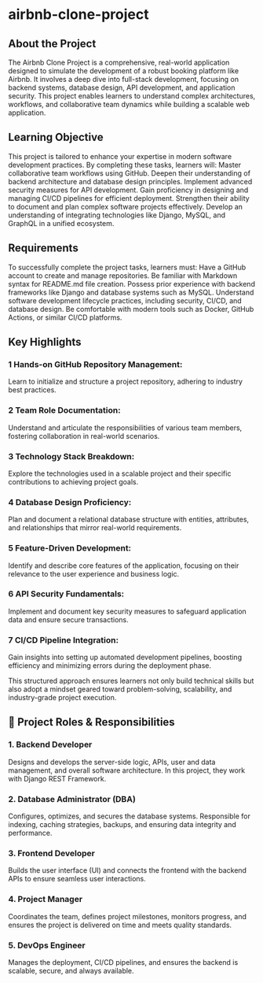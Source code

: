 # airbnb-clone-project
## About the Project

The Airbnb Clone Project is a comprehensive, real-world application designed to simulate the development of a robust booking platform like Airbnb. It involves a deep dive into full-stack development, focusing on backend systems, database design, API development, and application security. This project enables learners to understand complex architectures, workflows, and collaborative team dynamics while building a scalable web application.

## Learning Objective

This project is tailored to enhance your expertise in modern software development practices. By completing these tasks, learners will:
Master collaborative team workflows using GitHub.
Deepen their understanding of backend architecture and database design principles.
Implement advanced security measures for API development.
Gain proficiency in designing and managing CI/CD pipelines for efficient deployment.
Strengthen their ability to document and plan complex software projects effectively.
Develop an understanding of integrating technologies like Django, MySQL, and GraphQL in a unified ecosystem.

## Requirements
To successfully complete the project tasks, learners must:
Have a GitHub account to create and manage repositories.
Be familiar with Markdown syntax for README.md file creation.
Possess prior experience with backend frameworks like Django and database systems such as MySQL.
Understand software development lifecycle practices, including security, CI/CD, and database design.
Be comfortable with modern tools such as Docker, GitHub Actions, or similar CI/CD platforms.

## Key Highlights
### 1 Hands-on GitHub Repository Management:
Learn to initialize and structure a project repository, adhering to industry best practices.

### 2 Team Role Documentation:
Understand and articulate the responsibilities of various team members, fostering collaboration in real-world scenarios.

### 3 Technology Stack Breakdown:
Explore the technologies used in a scalable project and their specific contributions to achieving project goals.

### 4 Database Design Proficiency:
Plan and document a relational database structure with entities, attributes, and relationships that mirror real-world requirements.

### 5 Feature-Driven Development:
Identify and describe core features of the application, focusing on their relevance to the user experience and business logic.

### 6 API Security Fundamentals:
Implement and document key security measures to safeguard application data and ensure secure transactions.

### 7 CI/CD Pipeline Integration:
Gain insights into setting up automated development pipelines, boosting efficiency and minimizing errors during the deployment phase.

This structured approach ensures learners not only build technical skills but also adopt a mindset geared toward problem-solving, scalability, and industry-grade project execution.

## 👥 Project Roles & Responsibilities

### 1. **Backend Developer**
Designs and develops the server-side logic, APIs, user and data management, and overall software architecture. In this project, they work with Django REST Framework.

### 2. **Database Administrator (DBA)**
Configures, optimizes, and secures the database systems. Responsible for indexing, caching strategies, backups, and ensuring data integrity and performance.

### 3. **Frontend Developer**
Builds the user interface (UI) and connects the frontend with the backend APIs to ensure seamless user interactions.

### 4. **Project Manager**
Coordinates the team, defines project milestones, monitors progress, and ensures the project is delivered on time and meets quality standards.

### 5. **DevOps Engineer**
Manages the deployment, CI/CD pipelines, and ensures the backend is scalable, secure, and always available.

